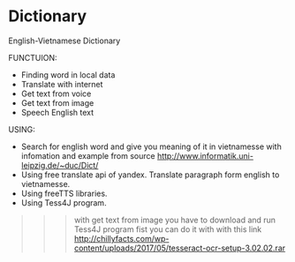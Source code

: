 # Dictionary
English-Vietnamese Dictionary

FUNCTUION:
- Finding word in local data
- Translate with internet
- Get text from voice
- Get text from image
- Speech English text

USING:
- Search for english word and give you meaning of it in vietnamesse with infomation and example from source http://www.informatik.uni-leipzig.de/~duc/Dict/
- Using free translate api of yandex. Translate paragraph form english to vietnamesse.
- Using freeTTS libraries.
- Using Tess4J program.

>>>with get text from image you have to download and run Tess4J program fist
  you can do it with with this link http://chillyfacts.com/wp-content/uploads/2017/05/tesseract-ocr-setup-3.02.02.rar
